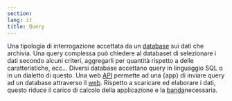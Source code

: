```yaml
---
section: 
lang: it
title: Query
---
```

Una tipologia di interrogazione accettata da un [database](/glossary/it/database/) sui dati che archivia. Una query complessa può chiedere al databaset di selezionare i dati secondo alcuni criteri, aggregarli per quantità rispetto a delle caratteristiche, ecc... 
Diversi database accettano query in linguaggio SQL o in un dialetto di questo. Una web [API](/glossary/it/api/) permette ad una {app} di inviare query ad un database attraverso il  [web](/glossary/en/web/). Rispetto a scaricare ed elaborare i dati, questo riduce il carico di calcolo della applicazione e la [banda](/glossary/en/bandwidth)necessaria.
